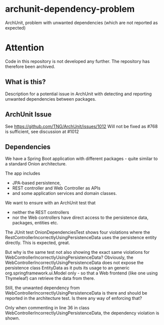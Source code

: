 # archunit-dependency-problem
ArchUnit, problem with unwanted dependencies (which are not reported as expected)

# Attention
Code in this repository is not developed any further. The repository has therefore been archived.

## What is this?
Description for a potential issue in ArchUnit with detecting and reporting unwanted dependencies between packages.

## ArchUnit Issue
See https://github.com/TNG/ArchUnit/issues/1012
Will not be fixed as #768 is sufficient, see discussion at #1012

## Dependencies
We have a Spring Boot application with different packages - quite similar to a standard Onion architecture.

The app includes 
* JPA-based persistence, 
* REST controller and Web Controller as APIs 
* and some application services and domain classes. 

We want to ensure with an ArchUnit test that
* neither the REST controllers
* nor the Web controllers 
have direct access to the persistence data, packages, entities etc.

The JUnit test OnionDependenciesTest shows four violations where the RestControllerIncorrectlyUsingPersistenceData 
uses the persistence entity directly. This is expected, great.

But why is the same test not also showing the exact same violations for WebControllerIncorrectlyUsingPersistenceData? 
Obviously, the WebControllerIncorrectlyUsingPersistenceData does not expose the persistence class EntityData as 
it puts its usage to an generic org.springframework.ui.Model only - so that a Web frontend (like one using Thymeleaf) can 
retrieve the data from there.

Still, the unwanted dependency from WebControllerIncorrectlyUsingPersistenceData is there and should be reported 
in the architecture test. Is there any way of enforcing that? 

Only when commenting in line 36 in class WebControllerIncorrectlyUsingPersistenceData, the dependency violation is shown.


